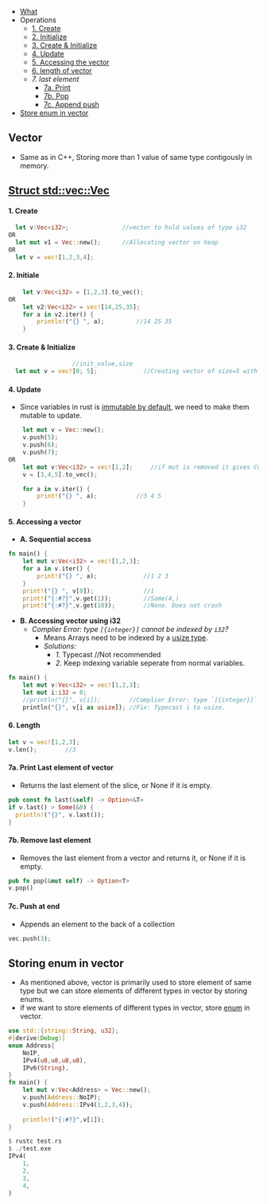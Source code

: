 - [What](#what)
- Operations
  - [1. Create](#create)
  - [2. Initialize](#init)
  - [3. Create & Initialize](#ci)
  - [4. Update](#update)
  - [5. Accessing the vector](#access)
  - [6. length of vector](#len)
  - _7. last element_
    - [7a. Print](#plast)
    - [7b. Pop](#pop)
    - [7c. Append push](#push)
- [Store enum in vector](enumvec)


<a name=what></a>
## Vector
- Same as in C++, Storing more than 1 value of same type contigously in memory.

## [Struct std::vec::Vec](https://doc.rust-lang.org/std/vec/struct.Vec.html#method.push)
<a name=create></a>
#### 1. Create
```rs
  let v:Vec<i32>;               //vector to hold values of type i32
OR  
  let mut v1 = Vec::new();      //Allocating vector on heap
OR
  let v = vec![1,2,3,4];
```

<a name=init></a>
#### 2. Initiale
```rs
    let v:Vec<i32> = [1,2,3].to_vec();
OR
    let v2:Vec<i32> = vec![14,25,35];
    for a in v2.iter() {
        println!("{} ", a);         //14 25 35
    }    
```

<a name=ci></a>
#### 3. Create & Initialize
```rs
                  //init_value,size
  let mut v = vec![0; 5];             //Creating vector of size=5 with init value=0
```

<a name=update></a>
#### 4. Update
- Since variables in rust is [immutable by default](/Languages/Programming_Languages/Rust), we need to make them mutable to update.
```rs
    let mut v = Vec::new();
    v.push(5);
    v.push(6);
    v.push(7);
OR 
    let mut v:Vec<i32> = vec![1,2];     //if mut is removed it gives Compilation error
    v = [3,4,5].to_vec();

    for a in v.iter() {
        print!("{} ", a);           //3 4 5
    }
```

<a name=access></a>
#### 5. Accessing a vector
- **A. Sequential access**
```rs
fn main() {
    let mut v:Vec<i32> = vec![1,2,3];
    for a in v.iter() {
        print!("{} ", a);             //1 2 3
    }
    print!("{} ", v[0]);              //1
    print!("{:#?}",v.get(1));         //Some(4,)
    print!("{:#?}",v.get(10));        //None. Does not crash
```
- **B. Accessing vector using i32**
  - _Complier Error: type `[{integer}]` cannot be indexed by `i32`?_
    - Means Arrays need to be indexed by a [usize type](/Languages/Programming_Languages/Rust/Data_Types). 
    - _Solutions:_ 
      - _1._ Typecast          //Not recommended
      - _2._ Keep indexing variable seperate from normal variables.
```rust
fn main() {
    let mut v:Vec<i32> = vec![1,2,3];
    let mut i:i32 = 0;
    //println("{}", v[i]);        //Complier Error: type `[{integer}]` cannot be indexed by `i32`
    println("{}", v[i as usize]); //Fix: Typecast i to usize.
```

<a name=len></a>
#### 6. Length
```rs
let v = vec![1,2,3];
v.len();        //3
```

<a name=plast></a>
#### 7a. Print Last element of vector
- Returns the last element of the slice, or None if it is empty.
```rs
pub const fn last(&self) -> Option<&T>
if v.last() > Some(&0) {
  println!("{}", v.last());
}
```

<a name=pop></a>
#### 7b. Remove last element
- Removes the last element from a vector and returns it, or None if it is empty.
```rs
pub fn pop(&mut self) -> Option<T>
v.pop()
```

<a name=push></a>
#### 7c. Push at end
- Appends an element to the back of a collection
```rs
vec.push(3);
```

<a name=enumvec></a>
## Storing enum in vector
- As mentioned above, vector is primarily used to store element of same type but we can store elements of different types in vector by storing enums.
- if we want to store elements of different types in vector, store [enum](/Languages/Programming_Languages/Rust) in vector.
```rust
use std::{string::String, u32};
#[derive(Debug)]
enum Address{
    NoIP,
    IPv4(u8,u8,u8,u8),
    IPv6(String),
}
fn main() {
    let mut v:Vec<Address> = Vec::new();
    v.push(Address::NoIP);
    v.push(Address::IPv4(1,2,3,4));
    
    println!("{:#?}",v[1]);
}    

$ rustc test.rs
$ ./test.exe
IPv4(
    1,
    2,
    3,
    4,
)
```

